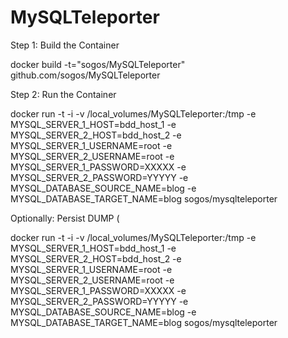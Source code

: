 # MySQLTeleporter


Step 1: Build the Container

docker build -t="sogos/MySQLTeleporter" github.com/sogos/MySQLTeleporter

Step 2: Run the Container

docker run  -t -i -v /local_volumes/MySQLTeleporter:/tmp -e MYSQL_SERVER_1_HOST=bdd_host_1 -e MYSQL_SERVER_2_HOST=bdd_host_2 -e MYSQL_SERVER_1_USERNAME=root -e MYSQL_SERVER_2_USERNAME=root -e MYSQL_SERVER_1_PASSWORD=XXXXX  -e MYSQL_SERVER_2_PASSWORD=YYYYY -e MYSQL_DATABASE_SOURCE_NAME=blog -e MYSQL_DATABASE_TARGET_NAME=blog sogos/mysqlteleporter

Optionally: Persist DUMP (

docker run  -t -i -v /local_volumes/MySQLTeleporter:/tmp -e MYSQL_SERVER_1_HOST=bdd_host_1 -e MYSQL_SERVER_2_HOST=bdd_host_2 -e MYSQL_SERVER_1_USERNAME=root -e MYSQL_SERVER_2_USERNAME=root -e MYSQL_SERVER_1_PASSWORD=XXXXX  -e MYSQL_SERVER_2_PASSWORD=YYYYY -e MYSQL_DATABASE_SOURCE_NAME=blog -e MYSQL_DATABASE_TARGET_NAME=blog sogos/mysqlteleporter
